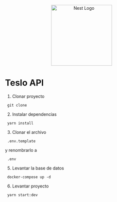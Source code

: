 <p align="center">
  <a href="http://nestjs.com/" target="blank"><img src="https://nestjs.com/img/logo-small.svg" width="200" alt="Nest Logo" /></a>
</p>

# Teslo API
1. Clonar proyecto
``` 
 git clone
```
2. Instalar dependencias
``` 
 yarn install
```
3. Clonar el archivo
``` 
 .env.template
``` 
y renombrarlo a
``` 
 .env
``` 
5. Levantar la base de datos
``` 
 docker-compose up -d
```
6. Levantar proyecto
``` 
 yarn start:dev
```